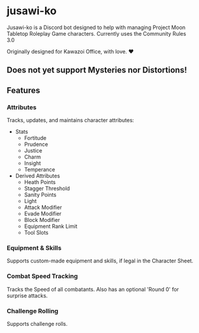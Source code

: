 # jusawi-ko
Jusawi-ko is a Discord bot designed to help with managing Project Moon Tabletop Roleplay Game characters.
Currently uses the Community Rules 3.0

Originally designed for Kawazoi Office, with love. ❤️

## Does not yet support Mysteries nor Distortions!

## Features

### Attributes

Tracks, updates, and maintains character attributes:

- Stats
  - Fortitude
  - Prudence
  - Justice
  - Charm
  - Insight
  - Temperance
- Derived Attributes
  - Heath Points
  - Stagger Threshold
  - Sanity Points
  - Light
  - Attack Modifier
  - Evade Modifier
  - Block Modifier
  - Equipment Rank Limit
  - Tool Slots

### Equipment & Skills

Supports custom-made equipment and skills, if legal in the Character Sheet.

### Combat Speed Tracking

Tracks the Speed of all combatants. Also has an optional 'Round 0' for surprise attacks.

### Challenge Rolling

Supports challenge rolls.
